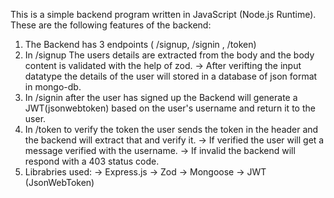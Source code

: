 This is a simple backend program written in JavaScript (Node.js Runtime). These are the following features of the backend:
1) The Backend has 3 endpoints ( /signup, /signin , /token)
2) In /signup The users details are extracted from the body and the body content is validated with the help of zod.
   -> After verifting the input datatype the details of the user will stored in a database of json format in mongo-db.
3) In /signin after the user has signed up the Backend will generate a JWT(jsonwebtoken) based on the user's username and return it to the user.
4) In /token to verify the token the user sends the token in the header and the backend will extract that and verify it.
   -> If verified the user will get a message verified with the username.
   -> If invalid the backend will respond with a 403 status code.
5) Librabries used:
   -> Express.js
   -> Zod
   -> Mongoose
   -> JWT (JsonWebToken)
